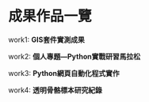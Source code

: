 # 成果作品一覽

work1:  **GIS套件實測成果**

work2:  **個人專題―Python實戰研習馬拉松**

work3:  **Python網頁自動化程式實作**

work4:  **透明骨骼標本研究紀錄**


